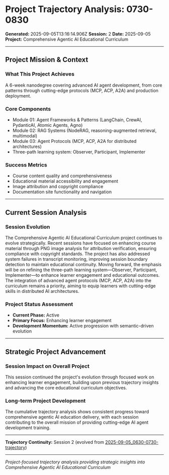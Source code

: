 # Project Trajectory Analysis: 0730-0830

**Generated:** 2025-09-05T13:16:14.906Z
**Session:** 2
**Date:** 2025-09-05  
**Project:** Comprehensive Agentic AI Educational Curriculum

---

## Project Mission & Context

### What This Project Achieves
A 6-week nanodegree covering advanced AI agent development, from core patterns through cutting-edge protocols (MCP, ACP, A2A) and production deployment.

### Core Components
- Module 01: Agent Frameworks & Patterns (LangChain, CrewAI, PydanticAI, Atomic Agents, Agno)
- Module 02: RAG Systems (NodeRAG, reasoning-augmented retrieval, multimodal)
- Module 03: Agent Protocols (MCP, ACP, A2A for distributed architectures)
- Three-path learning system: Observer, Participant, Implementer

### Success Metrics
- Course content quality and comprehensiveness
- Educational material accessibility and engagement
- Image attribution and copyright compliance
- Documentation site functionality and navigation

---

## Current Session Analysis

### Session Evolution
The Comprehensive Agentic AI Educational Curriculum project continues to evolve strategically. Recent sessions have focused on enhancing course material through PNG image analysis for attribution verification, ensuring compliance with copyright standards. The project has also addressed system failures in transcript monitoring, improving session boundary detection to maintain educational continuity. Moving forward, the emphasis will be on refining the three-path learning system—Observer, Participant, Implementer—to enhance learner engagement and educational outcomes. The integration of advanced agent protocols (MCP, ACP, A2A) into the curriculum remains a priority, aiming to equip learners with cutting-edge skills in distributed AI architectures.

### Project Status Assessment
- **Current Phase:** Active
- **Primary Focus:** Enhancing learner engagement
- **Development Momentum:** Active progression with semantic-driven evolution

---

## Strategic Project Advancement

### Session Impact on Overall Project
This session continued the project's evolution through focused work on enhancing learner engagement, building upon previous trajectory insights and advancing the core educational curriculum objectives.

### Long-term Project Development
The cumulative trajectory analysis shows consistent progress toward comprehensive agentic AI education delivery, with each session contributing to the overall mission of providing cutting-edge AI agent development training.

---

**Trajectory Continuity:** Session 2 (evolved from [2025-09-05_0630-0730-trajectory](2025-09-05_0630-0730-trajectory.md))

---

*Project-focused trajectory analysis providing strategic insights into Comprehensive Agentic AI Educational Curriculum*

